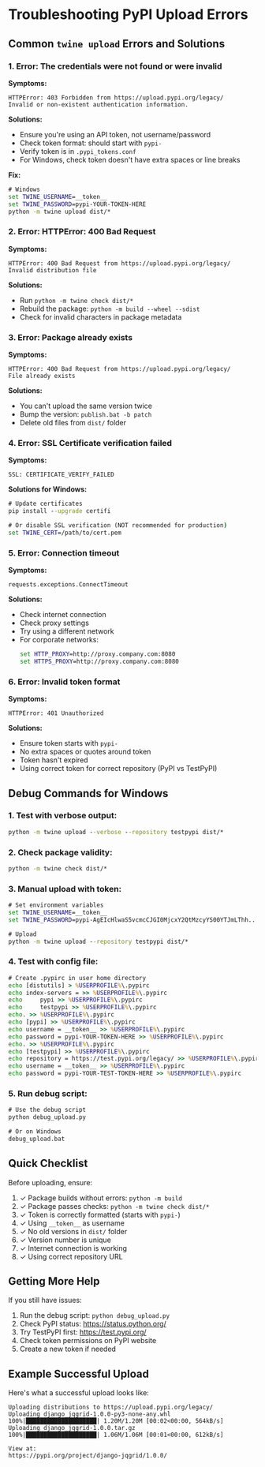 # Troubleshooting PyPI Upload Errors

## Common `twine upload` Errors and Solutions

### 1. **Error: The credentials were not found or were invalid**

**Symptoms:**
```
HTTPError: 403 Forbidden from https://upload.pypi.org/legacy/
Invalid or non-existent authentication information.
```

**Solutions:**
- Ensure you're using an API token, not username/password
- Check token format: should start with `pypi-`
- Verify token is in `.pypi_tokens.conf`
- For Windows, check token doesn't have extra spaces or line breaks

**Fix:**
```cmd
# Windows
set TWINE_USERNAME=__token__
set TWINE_PASSWORD=pypi-YOUR-TOKEN-HERE
python -m twine upload dist/*
```

### 2. **Error: HTTPError: 400 Bad Request**

**Symptoms:**
```
HTTPError: 400 Bad Request from https://upload.pypi.org/legacy/
Invalid distribution file
```

**Solutions:**
- Run `python -m twine check dist/*`
- Rebuild the package: `python -m build --wheel --sdist`
- Check for invalid characters in package metadata

### 3. **Error: Package already exists**

**Symptoms:**
```
HTTPError: 400 Bad Request from https://upload.pypi.org/legacy/
File already exists
```

**Solutions:**
- You can't upload the same version twice
- Bump the version: `publish.bat -b patch`
- Delete old files from `dist/` folder

### 4. **Error: SSL Certificate verification failed**

**Symptoms:**
```
SSL: CERTIFICATE_VERIFY_FAILED
```

**Solutions for Windows:**
```cmd
# Update certificates
pip install --upgrade certifi

# Or disable SSL verification (NOT recommended for production)
set TWINE_CERT=/path/to/cert.pem
```

### 5. **Error: Connection timeout**

**Symptoms:**
```
requests.exceptions.ConnectTimeout
```

**Solutions:**
- Check internet connection
- Check proxy settings
- Try using a different network
- For corporate networks:
  ```cmd
  set HTTP_PROXY=http://proxy.company.com:8080
  set HTTPS_PROXY=http://proxy.company.com:8080
  ```

### 6. **Error: Invalid token format**

**Symptoms:**
```
HTTPError: 401 Unauthorized
```

**Solutions:**
- Ensure token starts with `pypi-`
- No extra spaces or quotes around token
- Token hasn't expired
- Using correct token for correct repository (PyPI vs TestPyPI)

## Debug Commands for Windows

### 1. Test with verbose output:
```cmd
python -m twine upload --verbose --repository testpypi dist/*
```

### 2. Check package validity:
```cmd
python -m twine check dist/*
```

### 3. Manual upload with token:
```cmd
# Set environment variables
set TWINE_USERNAME=__token__
set TWINE_PASSWORD=pypi-AgEIcHlwaS5vcmcCJGI0MjcxY2QtMzcyYS00YTJmLThh...

# Upload
python -m twine upload --repository testpypi dist/*
```

### 4. Test with config file:
```cmd
# Create .pypirc in user home directory
echo [distutils] > %USERPROFILE%\.pypirc
echo index-servers = >> %USERPROFILE%\.pypirc
echo     pypi >> %USERPROFILE%\.pypirc
echo     testpypi >> %USERPROFILE%\.pypirc
echo. >> %USERPROFILE%\.pypirc
echo [pypi] >> %USERPROFILE%\.pypirc
echo username = __token__ >> %USERPROFILE%\.pypirc
echo password = pypi-YOUR-TOKEN-HERE >> %USERPROFILE%\.pypirc
echo. >> %USERPROFILE%\.pypirc
echo [testpypi] >> %USERPROFILE%\.pypirc
echo repository = https://test.pypi.org/legacy/ >> %USERPROFILE%\.pypirc
echo username = __token__ >> %USERPROFILE%\.pypirc
echo password = pypi-YOUR-TEST-TOKEN-HERE >> %USERPROFILE%\.pypirc
```

### 5. Run debug script:
```cmd
# Use the debug script
python debug_upload.py

# Or on Windows
debug_upload.bat
```

## Quick Checklist

Before uploading, ensure:

1. ✓ Package builds without errors: `python -m build`
2. ✓ Package passes checks: `python -m twine check dist/*`
3. ✓ Token is correctly formatted (starts with `pypi-`)
4. ✓ Using `__token__` as username
5. ✓ No old versions in `dist/` folder
6. ✓ Version number is unique
7. ✓ Internet connection is working
8. ✓ Using correct repository URL

## Getting More Help

If you still have issues:

1. Run the debug script: `python debug_upload.py`
2. Check PyPI status: https://status.python.org/
3. Try TestPyPI first: https://test.pypi.org/
4. Check token permissions on PyPI website
5. Create a new token if needed

## Example Successful Upload

Here's what a successful upload looks like:

```
Uploading distributions to https://upload.pypi.org/legacy/
Uploading django_jqgrid-1.0.0-py3-none-any.whl
100%|████████████████████| 1.20M/1.20M [00:02<00:00, 564kB/s]
Uploading django_jqgrid-1.0.0.tar.gz
100%|████████████████████| 1.06M/1.06M [00:01<00:00, 612kB/s]

View at:
https://pypi.org/project/django-jqgrid/1.0.0/
```